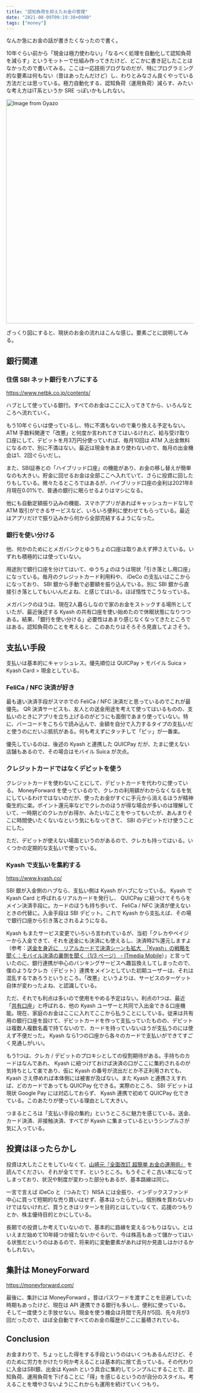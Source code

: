 ```yaml
---
title: "認知負荷を抑えたお金の管理"
date: "2021-08-09T09:19:38+0900"
tags: ["money"]
---
```


なんか急にお金の話が書きたくなったので書く。

10年ぐらい前から「現金は極力使わない」「なるべく処理を自動化して認知負荷を減らす」というモットーで仕組み作ってきたけど、どこかに書き記したことはなかったので書いてみる。ここは一応技術ブログなのだが、特にプログラミング的な要素は何もない（昔はあったんだけど）し、わりとみなさん良くやっている方法だとは思っている。極力自動化する、認知負荷（運用負荷）減らす、みたいな考え方はIT系というか SRE っぽいかもしれない。

<a href="https://gyazo.com/40d05a3043da3c8eee6faded0c6289d5"><img src="https://i.gyazo.com/40d05a3043da3c8eee6faded0c6289d5.jpg" alt="Image from Gyazo" width="600"/></a>

ざっくり図にすると、現状のお金の流れはこんな感じ。要素ごとに説明してみる。

## 銀行関連

### 住信 SBI ネット銀行をハブにする

https://www.netbk.co.jp/contents/

ハブとして使っている銀行。すべてのお金はここに入ってきてから、いろんなところへ流れていく。

もう10年ぐらいは使っているし、特に不満もないので乗り換える予定もない。 ATM 手数料関連で「改悪」と何度か言われてきてはいるけれど、給与受け取り口座にして、デビットを月3万円分使っていれば、毎月10回は ATM 入出金無料になるので、別に不満はない。最近は現金をあまり使わないので、毎月の出金機会は1、2回ぐらいだし。

また、SBI証券との「ハイブリッド口座」の機能があり、お金の移し替えが簡単なのも大きい。貯金に回せるお金は全部ここへ入れていて、さらに投資に回したりもしている。微々たるところではあるが、ハイブリッド口座の金利は2021年8月現在0.01%で、普通の銀行に眠らせるよりはマシになる。

他にも自動定額振り込みの機能、スマホアプリがあればキャッシュカードなしで ATM 取引ができるサービスなど、いろいろ便利に使わせてもらっている。最近はアプリだけで振り込みから何から全部完結するようになった。

### 銀行を使い分ける

他、何かのためにとメガバンクとゆうちょの口座は取りあえず押さえている。いずれも積極的には使っていない。

用途別で銀行口座を分けてはいて、ゆうちょのほうは現状「引き落とし用口座」になっている。毎月のクレジットカード利用料や、 iDeCo の支払いはここからになっており、 SBI 銀から手動で必要額を振り込んでいる。別に SBI 銀から直接引き落としてもいいんだよね、と感じてはいる。ほぼ惰性でこうなっている。

メガバンクのほうは、現在2人暮らしなので家のお金をストックする場所としていたが、最近後述する Kyash の共有口座を使い始めたので休眠状態になりつつある。結果、「銀行を使い分ける」必要性はあまり感じなくなってきたところではある。認知負荷のことを考えると、このあたりはそろそろ見直してよさそう。

## 支払い手段

支払いは基本的にキャッシュレス。優先順位は QUICPay > モバイル Suica > Kyash Card > 現金としている。

### FeliCa / NFC 決済が好き

最も速い決済手段がスマホでの FeliCa / NFC 決済だと思っているのでこれが最優先。 QR 決済サービスも、友人との送金用途を考えて使ってはいるものの、支払いのときにアプリを立ち上げるのがどうにも面倒であまり使っていない。特に、バーコードをこちらで読み込んで、金額を自分で入力するタイプの支払いだと使うのにだいぶ抵抗がある。何も考えずにタッチして「ピッ」が一番楽。

優先しているのは、後述の Kyash と連携した QUICPay だが、たまに使えない店舗もあるので、その場合はモバイル Suica が次点。

### クレジットカードではなくデビットを使う

クレジットカードを使わないことにして、デビットカードを代わりに使っている。 MoneyForward を使っているので、クレカの利用額がわからなくなるを気にしているわけではないのだが、使ったお金がすぐに手元から消えるほうが精神衛生的に楽。ポイント還元率などでクレカのほうが得な場合が多いのは理解していて、一時期どのクレカがお得か、みたいなことをやってもいたが、あんまりそこに時間使いたくないなという気にもなってきて、 SBI のデビットだけ使うことにした。

ただ、デビットが使えない場面というのがあるので、クレカも持ってはいる。いくつかの定期的な支払いで使っている。

### Kyash で支払いを集約する

https://www.kyash.co/

SBI 銀が入金側のハブなら、支払い側は Kyash がハブになっている。 Kyash で Kyash Card と呼ばれるリアルカードを発行し、 QUICPay に紐つけてそちらをメイン決済手段に。カードのほうも持ち歩いて、 FeliCa / NFC 決済が使えないときの代替に。入金手段は SBI デビット。これで Kyash から支払えば、その場で銀行口座から引き落とされるようになる。

Kyash もまたサービス変更でいろいろ言われているが、当初「クレカやペイジーから入金できて、それを送金にも決済にも使えるし、決済時2%還元しますよ（参考：[送金を身近に　リアルカードで決済シーンも拡大　「Kyash」の戦略を聞く：モバイル決済の裏側を聞く（1/3 ページ） - ITmedia Mobile](https://www.itmedia.co.jp/mobile/articles/1808/15/news030.html)）」と言っていたのに、銀行連携が中心のバンキングサービスへ趣旨換えしてしまったので、僕のようなクレカ（デビット）連携をメインとしていた初期ユーザーは、それは混乱するであろうというところ。「改悪」というよりは、サービスのターゲット自体が変わったよね、と認識している。

ただ、それでも利点は多いので使用をやめる予定はない。利点の1つは、最近「[共有口座](https://www.kyash.co/features/share-account)」と呼ばれる、他の Kyash ユーザーと共同で入出金できる口座機能。現在、家庭のお金はここに入れてここから払うことにしている。従来は共有用の銀行口座を設けて、デビットカードを作って支払っていたものの、デビットは複数人複数名義で持てないので、カードを持っていないほうが支払うのには使えず不便だった。 Kyash なら1つの口座から各々のカードで支払いができてすごく見通しがいい。

もう1つは、クレカ / デビットのプロキシとしての役割期待がある。手持ちのカードはなんであれ、 Kyash に紐つけておけば決済の口がここに集約されるのが気持ちとして楽であり、仮に Kyash の番号が流出だとか不正利用されても、 Kyash さえ停めれば本体側には被害が及ばない。また Kyash と連携さえすれば、どのカードであっても QUICPay 化できる。実際のところ、 SBI デビットは現状 Google Pay には対応しておらず、 Kyash 連携で初めて QUICPay 化できている。このあたりが使っている理由として大きい。

つまるところは「支払い手段の集約」というところに魅力を感じている。送金、カード決済、非接触決済、すべてが Kyash に集まっているというシンプルさが気に入っている。

## 投資はほったらかし

投資は大したことをしていなくて、[山崎元『全面改訂 超簡単 お金の運用術』](https://www.amazon.co.jp/dp/B00F3VLSZW) を読んでください、それが全てです、というところ。もうそこそこ古い本になってしまっており、状況や制度が変わった部分もあるが、基本路線は同じ。

一言で言えば iDeCo と（つみたて）NISA には全振り、インデックスファンド中心に買って短期的な売り買いはせず、基本ほったらかし。個別株を買わないわけではないけれど、買うときはリターンを目的とはしていなくて、応援のつもりとか、株主優待目的とかにしている。

長期での投資しか考えていないので、基本的に路線を変えるつもりはない。とはいえまだ始めて10年経つか経たないかぐらいで、今は株高もあって儲かってはいる状態だというのはあるので、将来的に変動要素があれば何か見直しはかけるかもしれない。

## 集計は MoneyForward

https://moneyforward.com/

最後に、集計には MoneyForward 。昔はパスワードを渡すことを忌避していた時期もあったけど、現在は API 連携できる銀行も多いし、便利に使っている。そして一度使うと手放せない。現金を使う機会は月間で先月が5回、先々月が3回だったので、ほぼ全自動ですべてのお金の履歴がここに蓄積されている。

## Conclusion

お金まわりで、ちょっとした得をする手段というのはいくつもあるんだけど、そのために労力をかけたり何か考えることは基本的に捨て去っている。その代わりに入金はSBI銀、出金は Kyash という具合に集約してシンプルにすることで、認知負荷、運用負荷を下げることに「得」を感じるというのが自分のスタイル。考えることを増やさないようにこれからも運用を続けていくつもり。
